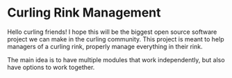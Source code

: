 # Curling Rink Management
Hello curling friends! I hope this will be the biggest open source software project we can make in the curling community. This project is meant to help managers of a curling rink, properly manage everything in their rink. 

The main idea is to have multiple modules that work independently, but also have options to work together. 

